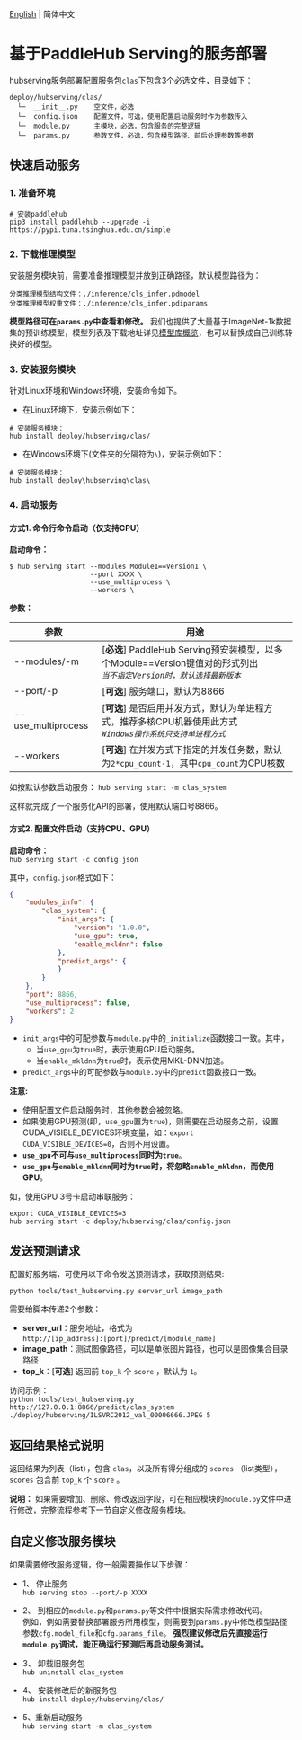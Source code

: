 [English](readme_en.md) | 简体中文

# 基于PaddleHub Serving的服务部署

hubserving服务部署配置服务包`clas`下包含3个必选文件，目录如下：
```
deploy/hubserving/clas/
  └─  __init__.py    空文件，必选
  └─  config.json    配置文件，可选，使用配置启动服务时作为参数传入
  └─  module.py      主模块，必选，包含服务的完整逻辑
  └─  params.py      参数文件，必选，包含模型路径、前后处理参数等参数
```

## 快速启动服务
### 1. 准备环境
```shell
# 安装paddlehub  
pip3 install paddlehub --upgrade -i https://pypi.tuna.tsinghua.edu.cn/simple
```

### 2. 下载推理模型
安装服务模块前，需要准备推理模型并放到正确路径，默认模型路径为：
```
分类推理模型结构文件：./inference/cls_infer.pdmodel
分类推理模型权重文件：./inference/cls_infer.pdiparams
```  

**模型路径可在`params.py`中查看和修改。** 我们也提供了大量基于ImageNet-1k数据集的预训练模型，模型列表及下载地址详见[模型库概览](../../docs/zh_CN/models/models_intro.md)，也可以替换成自己训练转换好的模型。

### 3. 安装服务模块
针对Linux环境和Windows环境，安装命令如下。

* 在Linux环境下，安装示例如下：
```shell
# 安装服务模块：  
hub install deploy/hubserving/clas/
```

* 在Windows环境下(文件夹的分隔符为`\`)，安装示例如下：
```shell
# 安装服务模块：  
hub install deploy\hubserving\clas\
```

### 4. 启动服务
#### 方式1. 命令行命令启动（仅支持CPU）
**启动命令：**  
```shell
$ hub serving start --modules Module1==Version1 \
                    --port XXXX \
                    --use_multiprocess \
                    --workers \
```  

**参数：**  

|参数|用途|  
|-|-|  
|--modules/-m| [**必选**] PaddleHub Serving预安装模型，以多个Module==Version键值对的形式列出<br>*`当不指定Version时，默认选择最新版本`*|  
|--port/-p| [**可选**] 服务端口，默认为8866|  
|--use_multiprocess| [**可选**] 是否启用并发方式，默认为单进程方式，推荐多核CPU机器使用此方式<br>*`Windows操作系统只支持单进程方式`*|
|--workers| [**可选**] 在并发方式下指定的并发任务数，默认为`2*cpu_count-1`，其中`cpu_count`为CPU核数|  

如按默认参数启动服务：  ```hub serving start -m clas_system```  

这样就完成了一个服务化API的部署，使用默认端口号8866。

#### 方式2. 配置文件启动（支持CPU、GPU）
**启动命令：**  
```hub serving start -c config.json```  

其中，`config.json`格式如下：
```json
{
    "modules_info": {
        "clas_system": {
            "init_args": {
                "version": "1.0.0",
                "use_gpu": true,
                "enable_mkldnn": false
            },
            "predict_args": {
            }
        }
    },
    "port": 8866,
    "use_multiprocess": false,
    "workers": 2
}
```

- `init_args`中的可配参数与`module.py`中的`_initialize`函数接口一致。其中，
  - 当`use_gpu`为`true`时，表示使用GPU启动服务。
  - 当`enable_mkldnn`为`true`时，表示使用MKL-DNN加速。
- `predict_args`中的可配参数与`module.py`中的`predict`函数接口一致。

**注意:**  
- 使用配置文件启动服务时，其他参数会被忽略。
- 如果使用GPU预测(即，`use_gpu`置为`true`)，则需要在启动服务之前，设置CUDA_VISIBLE_DEVICES环境变量，如：```export CUDA_VISIBLE_DEVICES=0```，否则不用设置。
- **`use_gpu`不可与`use_multiprocess`同时为`true`**。
- **`use_gpu`与`enable_mkldnn`同时为`true`时，将忽略`enable_mkldnn`，而使用GPU**。

如，使用GPU 3号卡启动串联服务：  
```shell
export CUDA_VISIBLE_DEVICES=3
hub serving start -c deploy/hubserving/clas/config.json
```  

## 发送预测请求
配置好服务端，可使用以下命令发送预测请求，获取预测结果:  

```python tools/test_hubserving.py server_url image_path```  

需要给脚本传递2个参数：  
- **server_url**：服务地址，格式为  
`http://[ip_address]:[port]/predict/[module_name]`  
- **image_path**：测试图像路径，可以是单张图片路径，也可以是图像集合目录路径
- **top_k**：[**可选**] 返回前 `top_k` 个 `score` ，默认为 `1`。

访问示例：  
```python tools/test_hubserving.py http://127.0.0.1:8866/predict/clas_system ./deploy/hubserving/ILSVRC2012_val_00006666.JPEG 5```

## 返回结果格式说明
返回结果为列表（list），包含 `clas`，以及所有得分组成的 `scores` （list类型）， `scores` 包含前 `top_k` 个 `score` 。

**说明：** 如果需要增加、删除、修改返回字段，可在相应模块的`module.py`文件中进行修改，完整流程参考下一节自定义修改服务模块。

## 自定义修改服务模块
如果需要修改服务逻辑，你一般需要操作以下步骤：  

- 1、 停止服务  
```hub serving stop --port/-p XXXX```  

- 2、 到相应的`module.py`和`params.py`等文件中根据实际需求修改代码。  
例如，例如需要替换部署服务所用模型，则需要到`params.py`中修改模型路径参数`cfg.model_file`和`cfg.params_file`。 **强烈建议修改后先直接运行`module.py`调试，能正确运行预测后再启动服务测试。**

- 3、 卸载旧服务包  
```hub uninstall clas_system```  

- 4、 安装修改后的新服务包  
```hub install deploy/hubserving/clas/```  

- 5、重新启动服务  
```hub serving start -m clas_system```  
